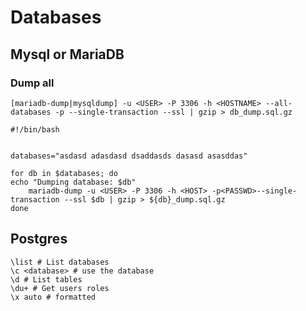 # Databases

## Mysql or MariaDB

### Dump all
`[mariadb-dump|mysqldump] -u <USER> -P 3306 -h <HOSTNAME> --all-databases -p --single-transaction --ssl | gzip > db_dump.sql.gz`
```
#!/bin/bash


databases="asdasd adasdasd dsaddasds dasasd asasddas"

for db in $databases; do
echo "Dumping database: $db"
    mariadb-dump -u <USER> -P 3306 -h <HOST> -p<PASSWD>--single-transaction --ssl $db | gzip > ${db}_dump.sql.gz
done
```

## Postgres

```
\list # List databases
\c <database> # use the database
\d # List tables
\du+ # Get users roles
\x auto # formatted
```
